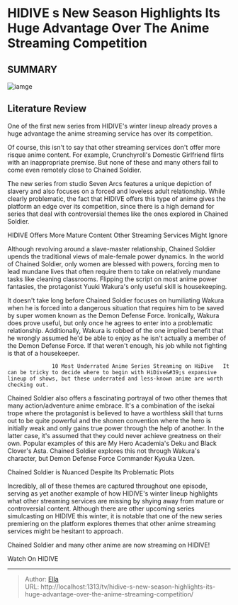 # HIDIVE s New Season Highlights Its Huge Advantage Over The Anime Streaming Competition


## SUMMARY 

![iamge](https://static1.srcdn.com/wordpress/wp-content/uploads/2024/01/chained-soldier-anime-poster-featuring-main-characters.jpg)

## Literature Review
One of the first new series from HIDIVE&#39;s winter lineup already proves a huge advantage the anime streaming service has over its competition.





Of course, this isn&#39;t to say that other streaming services don&#39;t offer more risque anime content. For example, Crunchyroll&#39;s Domestic Girlfriend flirts with an inappropriate premise. But none of these and many others fail to come even remotely close to Chained Soldier.




          

The new series from studio Seven Arcs features a unique depiction of slavery and also focuses on a forced and loveless adult relationship. While clearly problematic, the fact that HIDIVE offers this type of anime gives the platform an edge over its competition, since there is a high demand for series that deal with controversial themes like the ones explored in Chained Soldier.


 HIDIVE Offers More Mature Content Other Streaming Services Might Ignore 
          

Although revolving around a slave-master relationship, Chained Soldier upends the traditional views of male-female power dynamics. In the world of Chained Soldier, only women are blessed with powers, forcing men to lead mundane lives that often require them to take on relatively mundane tasks like cleaning classrooms. Flipping the script on most anime power fantasies, the protagonist Yuuki Wakura&#39;s only useful skill is housekeeping.




It doesn&#39;t take long before Chained Soldier focuses on humiliating Wakura when he is forced into a dangerous situation that requires him to be saved by super women known as the Demon Defense Force. Ironically, Wakura does prove useful, but only once he agrees to enter into a problematic relationship. Additionally, Wakura is robbed of the one implied benefit that he wrongly assumed he&#39;d be able to enjoy as he isn&#39;t actually a member of the Demon Defense Force. If that weren&#39;t enough, his job while not fighting is that of a housekeeper.

                  10 Most Underrated Anime Series Streaming on HiDive   It can be tricky to decide where to begin with HiDive&#39;s expansive lineup of shows, but these underrated and less-known anime are worth checking out.    

Chained Soldier also offers a fascinating portrayal of two other themes that many action/adventure anime embrace. It&#39;s a combination of the isekai trope where the protagonist is believed to have a worthless skill that turns out to be quite powerful and the shonen convention where the hero is initially weak and only gains true power through the help of another. In the latter case, it&#39;s assumed that they could never achieve greatness on their own. Popular examples of this are My Hero Academia&#39;s Deku and Black Clover&#39;s Asta. Chained Soldier explores this not through Wakura&#39;s character, but Demon Defense Force Commander Kyouka Uzen.






 Chained Soldier is Nuanced Despite Its Problematic Plots 
          

Incredibly, all of these themes are captured throughout one episode, serving as yet another example of how HIDIVE&#39;s winter lineup highlights what other streaming services are missing by shying away from mature or controversial content. Although there are other upcoming series simulcasting on HIDIVE this winter, it is notable that one of the new series premiering on the platform explores themes that other anime streaming services might be hesitant to approach.

Chained Soldier and many other anime are now streaming on HIDIVE!

Watch On HIDIVE



---

> Author: [Ella](https://instagram.hk.cn/)  
> URL: http://localhost:1313/tv/hidive-s-new-season-highlights-its-huge-advantage-over-the-anime-streaming-competition/  


